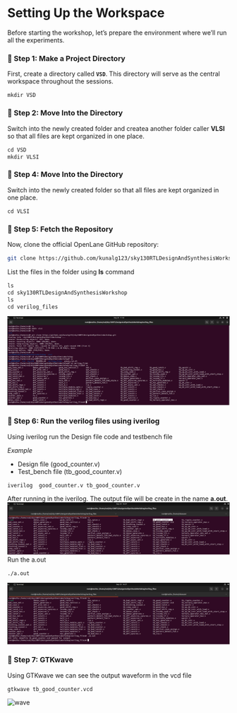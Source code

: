 # Setting Up the Workspace

Before starting the workshop, let’s prepare the environment where we’ll run all the experiments.

### 🔹 Step 1: Make a Project Directory

First, create a directory called **`VSD`**.
This directory will serve as the central workspace throughout the sessions.

```
mkdir VSD
```

### 🔹 Step 2: Move Into the Directory

Switch into the newly created folder and createa another folder caller **VLSI** so that all files are kept organized in one place.

```
cd VSD
mkdir VLSI
```
### 🔹 Step 4: Move Into the Directory

Switch into the newly created folder so that all files are kept organized in one place.

```
cd VLSI
```

### 🔹 Step 5: Fetch the Repository

Now, clone the official OpenLane GitHub repository:

```bash
git clone https://github.com/kunalg123/sky130RTLDesignAndSynthesisWorkshop.git
```
List the files in the folder using **ls** command
```
ls
cd sky130RTLDesignAndSynthesisWorkshop
ls
cd verilog_files
```
![gitclone](https://github.com/Muthukumarj-42/vsd-tapeout/blob/d599eae68919a34346f657b7544c31b71737f822/week-1%20/%20pictures/gitclone.png)

### 🔹 Step 6: Run the verilog files using iverilog

Using iverilog run the Design file code and testbench file

*Example*
* Design file (good_counter.v)
* Test_bench file (tb_good_counter.v)
```
iverilog  good_counter.v tb_good_counter.v
```
After running in the iverilog. The output file will be create in the name **a.out**.
![aout](https://github.com/Muthukumarj-42/vsd-tapeout/blob/1f1f18ed05e939215ee4508279e827adf4c75730/week-1%20/%20pictures/aout.png)
Run the a.out
```
./a.out
```
![vcd](https://github.com/Muthukumarj-42/vsd-tapeout/blob/7a312a3936d6a91f6d279caf50d925375332c2a5/week-1%20/%20pictures/vcdfile.png)

### 🔹 Step 7: GTKwave 

Using GTKwave we can see the output waveform in the vcd file
```
gtkwave tb_good_counter.vcd
```
![wave]()

